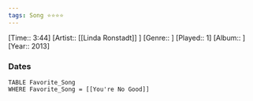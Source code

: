 ```yaml
---
tags: Song ⭐⭐⭐⭐ 
---
```

[Time:: 3:44]
[Artist:: [[Linda Ronstadt]] ]
[Genre:: ]
[Played:: 1]
[Album:: ]
[Year:: 2013]
### Dates
````dataview
TABLE Favorite_Song
WHERE Favorite_Song = [[You're No Good]]
````